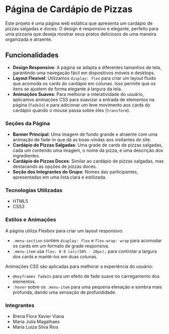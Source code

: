 # Página de Cardápio de Pizzas

Este projeto é uma página web estática que apresenta um cardápio de pizzas salgadas e doces. O design é responsivo e elegante, perfeito para uma pizzaria que deseja mostrar seus pratos deliciosos de uma maneira organizada e atraente.

## Funcionalidades

- **Design Responsivo**: A página se adapta a diferentes tamanhos de tela, garantindo uma navegação fácil em dispositivos móveis e desktops.
- **Layout Flexível**: Utilizamos `display: flex` para criar um layout fluido que acomoda os cards do cardápio em colunas. Isso permite que os itens se ajustem de forma elegante à largura da tela.
- **Animações Suaves**: Para melhorar a interatividade do usuário, aplicamos animações CSS para suavizar a entrada de elementos na página (`fadeIn`) e para adicionar um leve movimento aos cards do cardápio quando o mouse passa sobre eles (`transform`).

### Seções da Página

- **Banner Principal**: Uma imagem de fundo grande e atraente com uma animação de fade-in que dá as boas-vindas aos visitantes do site.
- **Cardápio de Pizzas Salgadas**: Uma grade de cards de pizzas salgadas, cada um contendo uma imagem, o nome da pizza, e uma descrição dos ingredientes.
- **Cardápio de Pizzas Doces**: Similar ao cardápio de pizzas salgadas, mas destacando as opções de pizzas doces.
- **Seção dos Integrantes do Grupo**: Nomes das participantes, apresentadas em uma lista clara e estilizada.

### Tecnologias Utilizadas

- HTML5
- CSS3

### Estilos e Animações

A página utiliza Flexbox para criar um layout responsivo:

- `.menu-section` contém `display: flex` e `flex-wrap: wrap` para acomodar os cards em um formato de grade responsiva.
- `.menu-item` usa `flex: 0 0 calc(50% - 20px);` para controlar a largura dos cards e mantê-los em duas colunas.

Animações CSS são aplicadas para melhorar a experiência do usuário:

- `@keyframes fadeIn` para um efeito de fade suave no carregamento dos elementos.
- `:hover` sobre os `.menu-item` para uma pequena elevação e sombra mais profunda, dando uma sensação de profundidade.

### Integrantes

- Brena Flora Xavier Viana
- Maria Julia Magalhaes
- Maria Luiza Silva Rios



